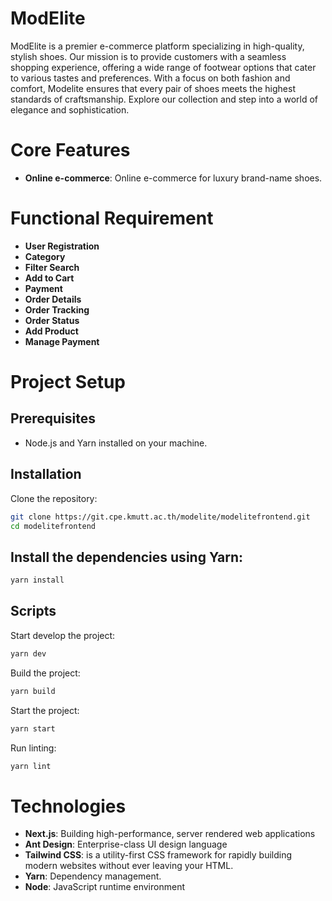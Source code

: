 # ModElite

ModElite is a premier e-commerce platform specializing in high-quality, stylish shoes. Our mission is to provide customers with a seamless shopping experience, offering a wide range of footwear options that cater to various tastes and preferences. With a focus on both fashion and comfort, Modelite ensures that every pair of shoes meets the highest standards of craftsmanship. Explore our collection and step into a world of elegance and sophistication.

# Core Features

- **Online e-commerce**: Online e-commerce for luxury brand-name shoes.

# Functional Requirement

- **User Registration**
- **Category**
- **Filter Search**
- **Add to Cart**
- **Payment**
- **Order Details**
- **Order Tracking**
- **Order Status**
- **Add Product**
- **Manage Payment**

# Project Setup

## Prerequisites

- Node.js and Yarn installed on your machine.

## Installation

Clone the repository:

```bash
git clone https://git.cpe.kmutt.ac.th/modelite/modelitefrontend.git
cd modelitefrontend
```

## Install the dependencies using Yarn:

```bash
yarn install
```

## Scripts

Start develop the project:

```bash
yarn dev
```

Build the project:

```bash
yarn build
```

Start the project:

```bash
yarn start
```

Run linting:

```bash
yarn lint
```

# Technologies

- **Next.js**: Building high-performance, server rendered web applications
- **Ant Design**: Enterprise-class UI design language
- **Tailwind CSS**: is a utility-first CSS framework for rapidly building modern websites without ever leaving your HTML.
- **Yarn**: Dependency management.
- **Node**: JavaScript runtime environment
